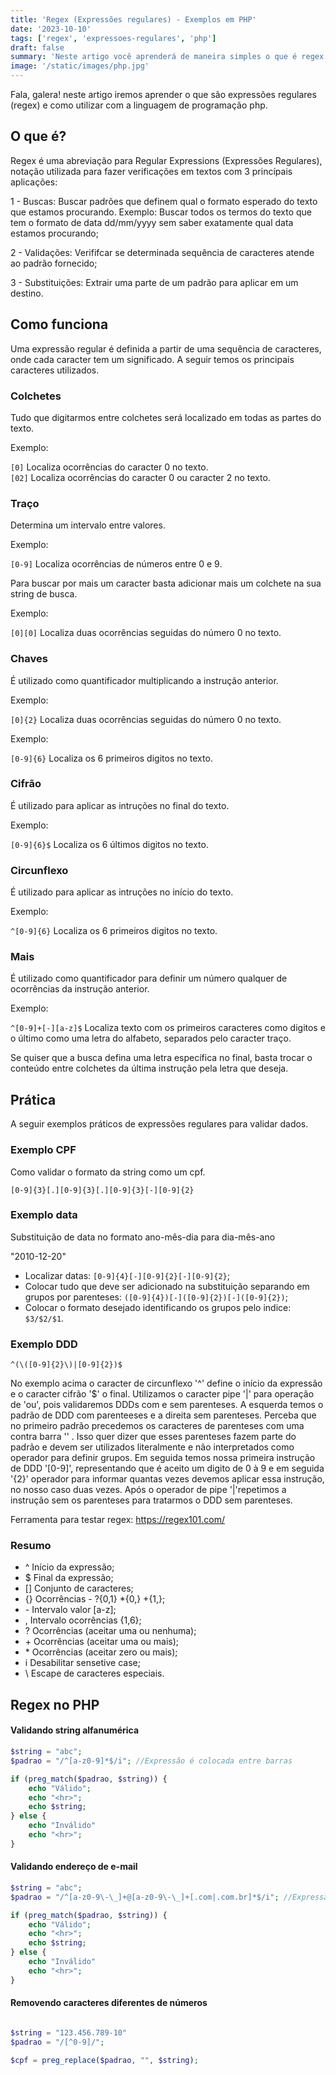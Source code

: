 ```yaml
---
title: 'Regex (Expressões regulares) - Exemplos em PHP'
date: '2023-10-10'
tags: ['regex', 'expressoes-regulares', 'php']
draft: false
summary: 'Neste artigo você aprenderá de maneira simples o que é regex e como utilizar com a linguagem PHP.'
image: '/static/images/php.jpg'
---
```


Fala, galera! neste artigo iremos aprender o que são expressões regulares (regex) e como utilizar com a linguagem de programação php.

## O que é?

Regex é uma abreviação para Regular Expressions (Expressões Regulares), notação utilizada para fazer verificações em textos com 3 princípais aplicações:

1 - Buscas: Buscar padrões que definem qual o formato esperado do texto que estamos procurando.
Exemplo: Buscar todos os termos do texto que tem o formato de data dd/mm/yyyy sem saber exatamente qual data estamos procurando;

2 - Validações: Verififcar se determinada sequência de caracteres atende ao padrão fornecido;

3 - Substituições: Extrair uma parte de um padrão para aplicar em um destino.

## Como funciona

Uma expressão regular é definida a partir de uma sequência de caracteres, onde cada caracter tem um significado. A seguir temos os principais caracteres utilizados.

### Colchetes

Tudo que digitarmos entre colchetes será localizado em todas as partes do texto. 

Exemplo: 

```[0]``` Localiza ocorrências do caracter 0 no texto.<br>
```[02]``` Localiza ocorrências do caracter 0 ou caracter 2 no texto.

### Traço

Determina um intervalo entre valores.

Exemplo:

```[0-9]``` Localiza ocorrências de números entre 0 e 9.

Para buscar por mais um caracter basta adicionar mais um colchete na sua string de busca.

Exemplo:

 ```[0][0]``` Localiza duas ocorrências seguidas do número 0 no texto.

### Chaves

É utilizado como quantificador multiplicando a instrução anterior.

Exemplo:

```[0]{2}``` Localiza duas ocorrências seguidas do número 0 no texto.

Exemplo:

```[0-9]{6}``` Localiza os 6 primeiros digitos no texto.

### Cifrão

É utilizado para aplicar as intruções no final do texto.

Exemplo:

```[0-9]{6}$``` Localiza os 6 últimos digitos no texto.

### Circunflexo

É utilizado para aplicar as intruções no início do texto.


Exemplo:

``` ^[0-9]{6} ``` Localiza os 6 primeiros digitos no texto.

### Mais

É utilizado como quantificador para definir um número qualquer de ocorrências da instrução anterior.

Exemplo:

``` ^[0-9]+[-][a-z]$ ``` Localiza texto com os primeiros caracteres como digitos e o último como uma letra do alfabeto, separados pelo caracter traço.

Se quiser que a busca defina uma letra específica no final, basta trocar o conteúdo entre colchetes da última instrução pela letra que deseja.


## Prática

A seguir exemplos práticos de expressões regulares para validar dados.

### Exemplo CPF

Como validar o formato da string como um cpf.

```[0-9]{3}[.][0-9]{3}[.][0-9]{3}[-][0-9]{2}```

### Exemplo data

Substituição de data no formato ano-mês-dia para dia-mês-ano

"2010-12-20"

* Localizar datas: ```[0-9]{4}[-][0-9]{2}[-][0-9]{2}```;
* Colocar tudo que deve ser adicionado na substituição separando em grupos por parenteses: ```([0-9]{4})[-]([0-9]{2})[-]([0-9]{2})```;
* Colocar o formato desejado identificando os grupos pelo indice: ```$3/$2/$1```.

### Exemplo DDD

```^(\([0-9]{2}\)|[0-9]{2})$```

No exemplo acima o caracter de circunflexo '^' define o início da expressão e o caracter cifrão '$' o final. Utilizamos o caracter pipe '|' para operação de 'ou', pois  validaremos DDDs
com e sem parenteses. A esquerda temos o padrão de DDD com parenteeses e a direita sem parenteses. Perceba que no primeiro padrão precedemos os caracteres de parenteses com uma contra
barra '\' . Isso quer dizer que esses parenteses fazem parte do padrão e devem ser utilizados literalmente e não interpretados como operador para definir grupos. Em seguida temos
nossa primeira instrução de DDD '[0-9]', representando que é aceito um digito de 0 à 9 e em seguida '{2}'  operador para informar quantas vezes devemos aplicar essa instrução, no nosso
caso duas vezes. Após o operador de pipe '|'repetimos a instrução sem os parenteses para tratarmos o DDD sem parenteses.

Ferramenta para testar regex: https://regex101.com/

### Resumo

- ^ Início da expressão;
- $ Final da expressão;
- [] Conjunto de caracteres;
- {} Ocorrências - ?{0,1} *{0,} +{1,};
- \- Intervalo valor [a-z];
- , Intervalo ocorrências {1,6};
- ? Ocorrências (aceitar uma ou nenhuma);
- \+ Ocorrências (aceitar uma ou mais);
- \* Ocorrências (aceitar zero ou mais);
- i Desabilitar sensetive case;
- \ Escape de caracteres especiais.

## Regex no PHP

#### Validando string alfanumérica

```php
$string = "abc";
$padrao = "/^[a-z0-9]*$/i"; //Expressão é colocada entre barras

if (preg_match($padrao, $string)) {
	echo "Válido";
	echo "<hr>";
	echo $string;
} else {
	echo "Inválido"
	echo "<hr>";
}
```

#### Validando endereço de e-mail

```php
$string = "abc";
$padrao = "/^[a-z0-9\-\_]+@[a-z0-9\-\_]+[.com|.com.br]*$/i"; //Expressão é colocada entre barras

if (preg_match($padrao, $string)) {
	echo "Válido";
	echo "<hr>";
	echo $string;
} else {
	echo "Inválido"
	echo "<hr>";
}
```

#### Removendo caracteres diferentes de números

```php

$string = "123.456.789-10"
$padrao = "/[^0-9]/";

$cpf = preg_replace($padrao, "", $string);

```
